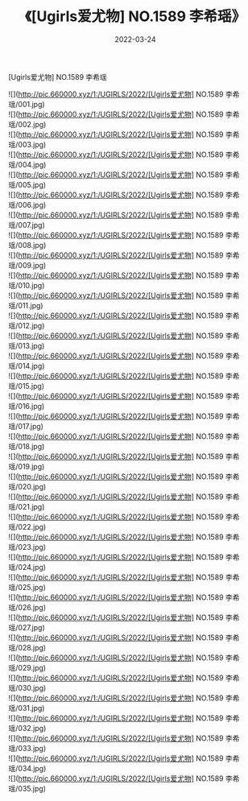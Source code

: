 ﻿---
layout: post
title:  《[Ugirls爱尤物] NO.1589 李希瑶》
date:   2022-03-24
img: http://pic.660000.xyz/1:/UGIRLS/2022/[Ugirls爱尤物] NO.1589 李希瑶/000.jpg
categories: [美女, 清纯, 唯美]
---

[Ugirls爱尤物] NO.1589 李希瑶

 ![](http://pic.660000.xyz/1:/UGIRLS/2022/[Ugirls爱尤物] NO.1589 李希瑶/001.jpg) <br>![](http://pic.660000.xyz/1:/UGIRLS/2022/[Ugirls爱尤物] NO.1589 李希瑶/002.jpg) <br>![](http://pic.660000.xyz/1:/UGIRLS/2022/[Ugirls爱尤物] NO.1589 李希瑶/003.jpg) <br>![](http://pic.660000.xyz/1:/UGIRLS/2022/[Ugirls爱尤物] NO.1589 李希瑶/004.jpg) <br>![](http://pic.660000.xyz/1:/UGIRLS/2022/[Ugirls爱尤物] NO.1589 李希瑶/005.jpg) <br>![](http://pic.660000.xyz/1:/UGIRLS/2022/[Ugirls爱尤物] NO.1589 李希瑶/006.jpg) <br>![](http://pic.660000.xyz/1:/UGIRLS/2022/[Ugirls爱尤物] NO.1589 李希瑶/007.jpg) <br>![](http://pic.660000.xyz/1:/UGIRLS/2022/[Ugirls爱尤物] NO.1589 李希瑶/008.jpg) <br>![](http://pic.660000.xyz/1:/UGIRLS/2022/[Ugirls爱尤物] NO.1589 李希瑶/009.jpg) <br>![](http://pic.660000.xyz/1:/UGIRLS/2022/[Ugirls爱尤物] NO.1589 李希瑶/010.jpg) <br>![](http://pic.660000.xyz/1:/UGIRLS/2022/[Ugirls爱尤物] NO.1589 李希瑶/011.jpg) <br>![](http://pic.660000.xyz/1:/UGIRLS/2022/[Ugirls爱尤物] NO.1589 李希瑶/012.jpg) <br>![](http://pic.660000.xyz/1:/UGIRLS/2022/[Ugirls爱尤物] NO.1589 李希瑶/013.jpg) <br>![](http://pic.660000.xyz/1:/UGIRLS/2022/[Ugirls爱尤物] NO.1589 李希瑶/014.jpg) <br>![](http://pic.660000.xyz/1:/UGIRLS/2022/[Ugirls爱尤物] NO.1589 李希瑶/015.jpg) <br>![](http://pic.660000.xyz/1:/UGIRLS/2022/[Ugirls爱尤物] NO.1589 李希瑶/016.jpg) <br>![](http://pic.660000.xyz/1:/UGIRLS/2022/[Ugirls爱尤物] NO.1589 李希瑶/017.jpg) <br>![](http://pic.660000.xyz/1:/UGIRLS/2022/[Ugirls爱尤物] NO.1589 李希瑶/018.jpg) <br>![](http://pic.660000.xyz/1:/UGIRLS/2022/[Ugirls爱尤物] NO.1589 李希瑶/019.jpg) <br>![](http://pic.660000.xyz/1:/UGIRLS/2022/[Ugirls爱尤物] NO.1589 李希瑶/020.jpg) <br>![](http://pic.660000.xyz/1:/UGIRLS/2022/[Ugirls爱尤物] NO.1589 李希瑶/021.jpg) <br>![](http://pic.660000.xyz/1:/UGIRLS/2022/[Ugirls爱尤物] NO.1589 李希瑶/022.jpg) <br>![](http://pic.660000.xyz/1:/UGIRLS/2022/[Ugirls爱尤物] NO.1589 李希瑶/023.jpg) <br>![](http://pic.660000.xyz/1:/UGIRLS/2022/[Ugirls爱尤物] NO.1589 李希瑶/024.jpg) <br>![](http://pic.660000.xyz/1:/UGIRLS/2022/[Ugirls爱尤物] NO.1589 李希瑶/025.jpg) <br>![](http://pic.660000.xyz/1:/UGIRLS/2022/[Ugirls爱尤物] NO.1589 李希瑶/026.jpg) <br>![](http://pic.660000.xyz/1:/UGIRLS/2022/[Ugirls爱尤物] NO.1589 李希瑶/027.jpg) <br>![](http://pic.660000.xyz/1:/UGIRLS/2022/[Ugirls爱尤物] NO.1589 李希瑶/028.jpg) <br>![](http://pic.660000.xyz/1:/UGIRLS/2022/[Ugirls爱尤物] NO.1589 李希瑶/029.jpg) <br>![](http://pic.660000.xyz/1:/UGIRLS/2022/[Ugirls爱尤物] NO.1589 李希瑶/030.jpg) <br>![](http://pic.660000.xyz/1:/UGIRLS/2022/[Ugirls爱尤物] NO.1589 李希瑶/031.jpg) <br>![](http://pic.660000.xyz/1:/UGIRLS/2022/[Ugirls爱尤物] NO.1589 李希瑶/032.jpg) <br>![](http://pic.660000.xyz/1:/UGIRLS/2022/[Ugirls爱尤物] NO.1589 李希瑶/033.jpg) <br>![](http://pic.660000.xyz/1:/UGIRLS/2022/[Ugirls爱尤物] NO.1589 李希瑶/034.jpg) <br>![](http://pic.660000.xyz/1:/UGIRLS/2022/[Ugirls爱尤物] NO.1589 李希瑶/035.jpg) <br>